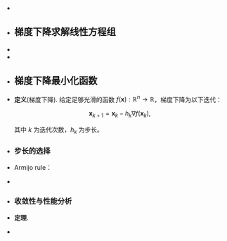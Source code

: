 -
- ## 梯度下降求解线性方程组
-
-
- ## 梯度下降最小化函数
- **定义**(梯度下降). 给定足够光滑的函数 $f(\mathbf{x}): \mathbb{R}^n \rightarrow \mathbb{R}$，梯度下降为以下迭代：
  
  $$ \mathbf{x}_{k+1} = \mathbf{x}_k - h_k \nabla f(\mathbf{x}_k), $$
  
  其中 $k$ 为迭代次数，$h_k$ 为步长。
- ### 步长的选择
- Armijo rule：
-
- ### 收敛性与性能分析
- **定理**. 
-
